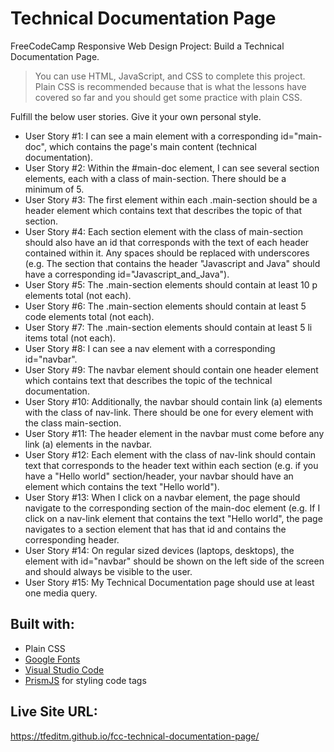 # Technical Documentation Page

FreeCodeCamp Responsive Web Design Project: Build a Technical Documentation Page.

> You can use HTML, JavaScript, and CSS to complete this project. Plain CSS is recommended because that is what the lessons have covered so far and you should get some practice with plain CSS.

Fulfill the below user stories. Give it your own personal style.
* User Story #1: I can see a main element with a corresponding id="main-doc", which contains the page's main content (technical documentation).
* User Story #2: Within the #main-doc element, I can see several section elements, each with a class of main-section. There should be a minimum of 5.
* User Story #3: The first element within each .main-section should be a header element which contains text that describes the topic of that section.
* User Story #4: Each section element with the class of main-section should also have an id that corresponds with the text of each header contained within it. Any spaces should be replaced with underscores (e.g. The section that contains the header "Javascript and Java" should have a corresponding id="Javascript_and_Java").
* User Story #5: The .main-section elements should contain at least 10 p elements total (not each).
* User Story #6: The .main-section elements should contain at least 5 code elements total (not each).
* User Story #7: The .main-section elements should contain at least 5 li items total (not each).
* User Story #8: I can see a nav element with a corresponding id="navbar".
* User Story #9: The navbar element should contain one header element which contains text that describes the topic of the technical documentation.
* User Story #10: Additionally, the navbar should contain link (a) elements with the class of nav-link. There should be one for every element with the class main-section.
* User Story #11: The header element in the navbar must come before any link (a) elements in the navbar.
* User Story #12: Each element with the class of nav-link should contain text that corresponds to the header text within each section (e.g. if you have a "Hello world" section/header, your navbar should have an element which contains the text "Hello world").
* User Story #13: When I click on a navbar element, the page should navigate to the corresponding section of the main-doc element (e.g. If I click on a nav-link element that contains the text "Hello world", the page navigates to a section element that has that id and contains the corresponding header.
* User Story #14: On regular sized devices (laptops, desktops), the element with id="navbar" should be shown on the left side of the screen and should always be visible to the user.
* User Story #15: My Technical Documentation page should use at least one media query.

## Built with:

* Plain CSS
* [Google Fonts](https://fonts.google.com/)
* [Visual Studio Code](https://code.visualstudio.com/)
* [PrismJS](https://prismjs.com/) for styling code tags

## Live Site URL:
https://tfeditm.github.io/fcc-technical-documentation-page/


